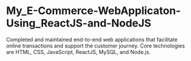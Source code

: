 # My_E-Commerce-WebApplicaton-Using_ReactJS-and-NodeJS
Completed and maintained end-to-end web applications that facilitate online transactions and support the customer journey. Core technologies are HTML, CSS, JavaScript, ReactJS, MySQL, and Node.js.
